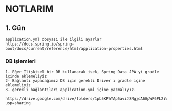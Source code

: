 # NOTLARIM

## 1. Gün
    application.yml dosyası ile ilgili ayarlar
    https://docs.spring.io/spring-boot/docs/current/reference/html/application-properties.html

### DB işlemleri
    1- Eğer İlişkisel bir DB kullanacak isek, Spring Data JPA yi gradle içinde eklemeliyiz
    2- Bağlantı yapacağımız DB için gerekli Driver ı gradle içine eklemeliyiz
    3- gerekli bağlantıları application.yml içine yazmalıyız.

    https://drive.google.com/drive/folders/1pb5KPhYAp5aviJ8NgjdA6GpWP6PL2iWZ?usp=sharing
